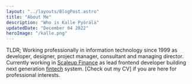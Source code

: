 ```yaml
---
layout: "../layouts/BlogPost.astro"
title: "About Me"
description: "Who is Kalle Pyörälä"
updatedDate: "December 04 2022"
heroImage: "/kalle.png"
---
```


TLDR; Working professionally in information technology since 1999 as developer, designer, project manager, consultant and managing director. Currently working in [Scaleup Finance](https://scaleup.finance) as lead frontend developer building next generation [fintech](https://en.wikipedia.org/wiki/Fintech) system. [Check out my CV] if you are here for professional interests.
